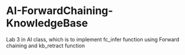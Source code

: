 # AI-ForwardChaining-KnowledgeBase
Lab 3 in AI class, which is to implement fc_infer function using Forward chaining and kb_retract function
